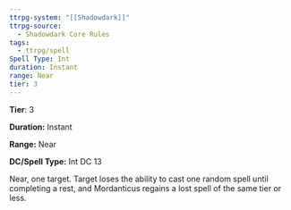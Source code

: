 ```yaml
---
ttrpg-system: "[[Shadowdark]]"
ttrpg-source:
  - Shadowdark Core Rules
tags:
  - ttrpg/spell
Spell Type: Int
duration: Instant
range: Near
tier: 3
---
```

**Tier**: 3

**Duration:** Instant

**Range:** Near

**DC/Spell Type:** Int DC 13

Near, one target. Target loses the ability to cast one random spell until completing a rest, and Mordanticus regains a lost spell of the same tier or less.